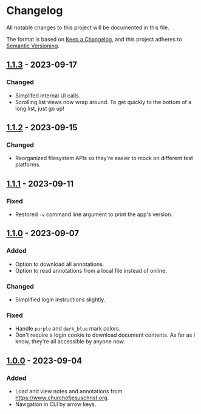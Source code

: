 # Changelog
All notable changes to this project will be documented in this file.

The format is based on [Keep a Changelog](https://keepachangelog.com/en/1.0.0/),
and this project adheres to [Semantic Versioning](https://semver.org/spec/v2.0.0.html).

## [1.1.3] - 2023-09-17
### Changed
- Simplifed internal UI calls.
- Scrolling list views now wrap around. To get quickly to the bottom of a long list, just go up!

## [1.1.2] - 2023-09-15
### Changed
- Reorganized filesystem APIs so they're easier to mock on different test platforms.

## [1.1.1] - 2023-09-11
### Fixed
- Restored `-v` command line argument to print the app's version.

## [1.1.0] - 2023-09-07
### Added
- Option to download all annotations.
- Option to read annotations from a local file instead of online.

### Changed
- Simplified login instructions slightly.

### Fixed
- Handle `purple` and `dark_blue` mark colors.
- Don't require a login cookie to download document contents. As far as I know, they're all accessible by anyone now.

## [1.0.0] - 2023-09-04
### Added
- Load and view notes and annotations from https://www.churchofjesuschrist.org.
- Navigation in CLI by arrow keys.

[1.1.3]: https://github.com/AverageHelper/gospel-library-export/compare/v1.1.2...v1.1.3
[1.1.2]: https://github.com/AverageHelper/gospel-library-export/compare/v1.1.1...v1.1.2
[1.1.1]: https://github.com/AverageHelper/gospel-library-export/compare/v1.1.0...v1.1.1
[1.1.0]: https://github.com/AverageHelper/gospel-library-export/compare/v1.0.0...v1.1.0
[1.0.0]: https://github.com/AverageHelper/gospel-library-export/releases/tag/v1.0.0
